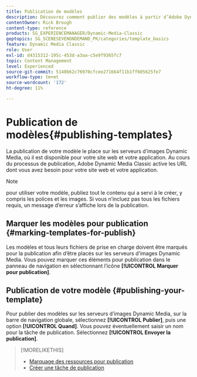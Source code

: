 ```yaml
---
title: Publication de modèles
description: Découvrez comment publier des modèles à partir d’Adobe Dynamic Media Classic.
contentOwner: Rick Brough
content-type: reference
products: SG_EXPERIENCEMANAGER/Dynamic-Media-Classic
geptopics: SG_SCENESEVENONDEMAND_PK/categories/template_basics
feature: Dynamic Media Classic
role: User
exl-id: d4315312-195c-453d-a3aa-c5e9f9365fc7
topic: Content Management
level: Experienced
source-git-commit: 5140b62c76970cfcee271664f11b1ff605625fe7
workflow-type: tm+mt
source-wordcount: '172'
ht-degree: 11%

---
```


# Publication de modèles{#publishing-templates}

La publication de votre modèle le place sur les serveurs d’images Dynamic Media, où il est disponible pour votre site web et votre application. Au cours du processus de publication, Adobe Dynamic Media Classic active les URL dont vous avez besoin pour votre site web et votre application.

>[!NOTE]
>
>pour utiliser votre modèle, publiez tout le contenu qui a servi à le créer, y compris les polices et les images. Si vous n’incluez pas tous les fichiers requis, un message d’erreur s’affiche lors de la publication.

## Marquer les modèles pour publication {#marking-templates-for-publish}

Les modèles et tous leurs fichiers de prise en charge doivent être marqués pour la publication afin d’être placés sur les serveurs d’images Dynamic Media. Vous pouvez marquer ces éléments pour publication dans le panneau de navigation en sélectionnant l’icône **[!UICONTROL Marquer pour publication]**.

## Publication de votre modèle {#publishing-your-template}

Pour publier des modèles sur les serveurs d’images Dynamic Media, sur la barre de navigation globale, sélectionnez **[!UICONTROL Publier]**, puis une option **[!UICONTROL Quand]**. Vous pouvez éventuellement saisir un nom pour la tâche de publication. Sélectionnez **[!UICONTROL Envoyer la publication]**.

>[!MORELIKETHIS]
>
>* [Marquage des ressources pour publication](publishing-files.md#publish_after_uploading)
>* [Créer une tâche de publication](publishing-files.md#creating_a_publish_job)
